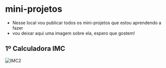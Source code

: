 # mini-projetos
  - Nesse local vou publicar todos os mini-projetos que estou aprendendo a fazer
  - vou deixar aqui uma imagem sobre ela, espero que gostem!

## 1º Calculadora IMC

![IMC2](https://user-images.githubusercontent.com/83795938/140807448-670502df-e9a2-4dbb-8110-200eb892a3b1.png)



